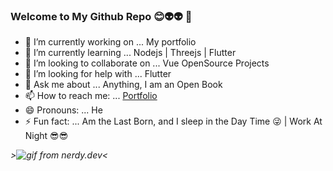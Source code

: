 ### Welcome to My Github Repo 😊👽👽 👋

  
- 🔭 I’m currently working on ... My portfolio
- 🌱 I’m currently learning ... Nodejs | Threejs | Flutter
- 👯 I’m looking to collaborate on ... Vue OpenSource Projects
- 🤔 I’m looking for help with ... Flutter
- 💬 Ask me about ... Anything, I am an Open Book
- 📫 How to reach me: ... [Portfolio](http://my-portfolio-29d3f.web.app/)
- 😄 Pronouns: ... He
- ⚡ Fun fact: ... Am the Last Born, and I sleep in the Day Time 😜 | Work At Night 😎😎

_>![gif from nerdy.dev](https://awesomelytechie.com/wp-content/uploads/2014/07/Typing.gif)<_
